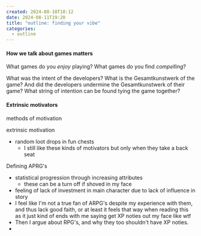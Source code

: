 ```yaml
---
created: 2024-08-10T10:12
date: 2024-08-11T19:20
title: "outline: finding your vibe"
categories:
  - outline
---
```

#### How we talk about games matters

What games do you *enjoy* playing?
What games do you find *compelling*?

What was the intent of the developers?
What is the Gesamtkunstwerk of the game?
And did the developers undermine the Gesamtkunstwerk of their game?
What string of intention can be found tying the game together?


#### Extrinsic motivators

methods of motivation

extrinsic motivation
- random loot drops in fun chests
	- I still like these kinds of motivators but only when they take a back seat

Defining APRG's
- statistical progression through increasing attributes
	- these can be a turn off if shoved in my face
- feeling of lack of investment in main character due to lack of influence in story
- I feel like I'm not a true fan of ARPG's despite my experience with them, and thus lack good faith, or at least it feels that way when reading this as it just kind of ends with me saying get XP noties out my face like wtf
- Then I argue about RPG's, and why they too shouldn't have XP noties.
- 